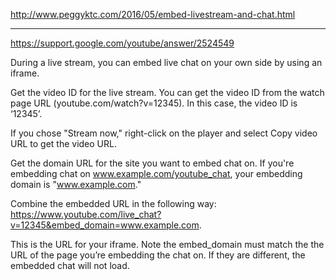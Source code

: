http://www.peggyktc.com/2016/05/embed-livestream-and-chat.html

---

https://support.google.com/youtube/answer/2524549

During a live stream, you can embed live chat on your own side by using an iframe.

Get the video ID for the live stream. You can get the video ID from the watch page URL (youtube.com/watch?v=12345). In this case, the video ID is ‘12345’.

If you chose "Stream now," right-click on the player and select Copy video URL to get the video URL.

Get the domain URL for the site you want to embed chat on. If you're embedding chat on www.example.com/youtube_chat, your embedding domain is "www.example.com."

Combine the embedded URL in the following way: https://www.youtube.com/live_chat?v=12345&embed_domain=www.example.com.

This is the URL for your iframe. Note the embed_domain must match the the URL of the page you’re embedding the chat on. If they are different, the embedded chat will not load.
